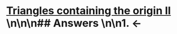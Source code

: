 # [Triangles containing the origin II](https://projecteuler.net/problem=456) \n\n\n## Answers \n\n1. &larr;
